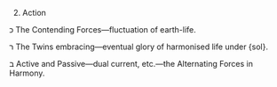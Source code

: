 2. Action

כ
The Contending Forces—fluctuation of earth-life.

ר
The Twins embracing—eventual glory of harmonised life under {sol}.

ב
Active and Passive—dual current, etc.—the Alternating Forces in Harmony.
